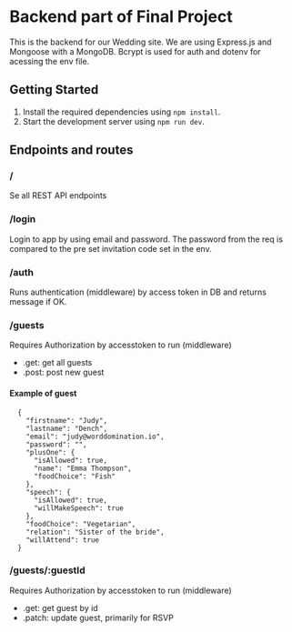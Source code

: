# Backend part of Final Project

This is the backend for our Wedding site.
We are using Express.js and Mongoose with a MongoDB.
Bcrypt is used for auth and dotenv for acessing the env file.

## Getting Started

1.  Install the required dependencies using `npm install`.
2.  Start the development server using `npm run dev`.

## Endpoints and routes

### /

Se all REST API endpoints

### /login

Login to app by using email and password.
The password from the req is compared to the pre set invitation code set in the env.

### /auth

Runs authentication (middleware) by access token in DB and returns message if OK.

### /guests

Requires Authorization by accesstoken to run (middleware)

- .get: get all guests
- .post: post new guest

#### Example of guest

```
  {
    "firstname": "Judy",
    "lastname": "Dench",
    "email": "judy@worddomination.io",
    "password": "",
    "plusOne": {
      "isAllowed": true,
      "name": "Emma Thompson",
      "foodChoice": "Fish"
    },
    "speech": {
      "isAllowed": true,
      "willMakeSpeech": true
    },
    "foodChoice": "Vegetarian",
    "relation": "Sister of the bride",
    "willAttend": true
  }
```

### /guests/:guestId

Requires Authorization by accesstoken to run (middleware)

- .get: get guest by id
- .patch: update guest, primarily for RSVP
